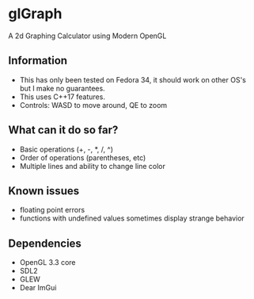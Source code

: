 # glGraph

A 2d Graphing Calculator using Modern OpenGL

## Information

- This has only been tested on Fedora 34, it should work on other OS's but I make no guarantees.  
- This uses C++17 features.
- Controls: WASD to move around, QE to zoom

## What can it do so far?

- Basic operations (+, -, *, /, ^)
- Order of operations (parentheses, etc)
- Multiple lines and ability to change line color

## Known issues

- floating point errors
- functions with undefined values sometimes display strange behavior

## Dependencies  

- OpenGL 3.3 core
- SDL2
- GLEW
- Dear ImGui  
